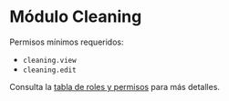 # Módulo Cleaning

Permisos mínimos requeridos:
- `cleaning.view`
- `cleaning.edit`

Consulta la [tabla de roles y permisos](../../docs/roles_permisos.md) para más detalles.
